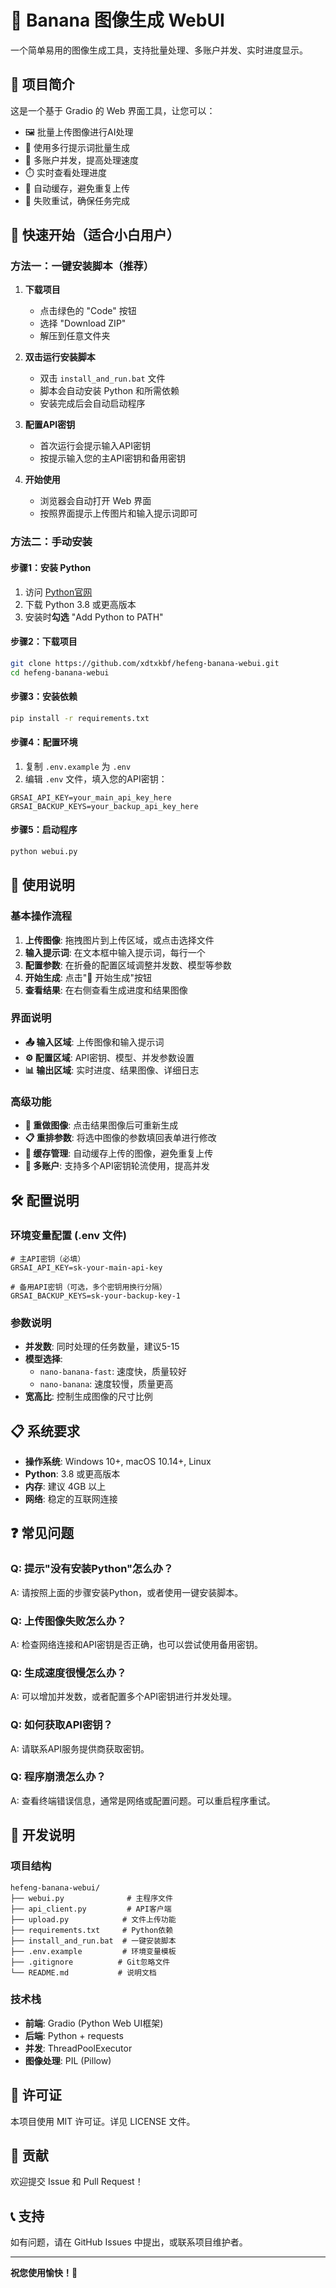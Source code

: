 # 🍌 Banana 图像生成 WebUI

一个简单易用的图像生成工具，支持批量处理、多账户并发、实时进度显示。

## 📖 项目简介

这是一个基于 Gradio 的 Web 界面工具，让您可以：
- 🖼️ 批量上传图像进行AI处理
- 📝 使用多行提示词批量生成
- 🔄 多账户并发，提高处理速度
- ⏱️ 实时查看处理进度
- 💾 自动缓存，避免重复上传
- 🔄 失败重试，确保任务完成

## 🚀 快速开始（适合小白用户）

### 方法一：一键安装脚本（推荐）

1. **下载项目**
   - 点击绿色的 "Code" 按钮
   - 选择 "Download ZIP"
   - 解压到任意文件夹

2. **双击运行安装脚本**
   - 双击 `install_and_run.bat` 文件
   - 脚本会自动安装 Python 和所需依赖
   - 安装完成后会自动启动程序

3. **配置API密钥**
   - 首次运行会提示输入API密钥
   - 按提示输入您的主API密钥和备用密钥

4. **开始使用**
   - 浏览器会自动打开 Web 界面
   - 按照界面提示上传图片和输入提示词即可

### 方法二：手动安装

#### 步骤1：安装 Python
1. 访问 [Python官网](https://www.python.org/downloads/)
2. 下载 Python 3.8 或更高版本
3. 安装时**勾选** "Add Python to PATH"

#### 步骤2：下载项目
```bash
git clone https://github.com/xdtxkbf/hefeng-banana-webui.git
cd hefeng-banana-webui
```

#### 步骤3：安装依赖
```bash
pip install -r requirements.txt
```

#### 步骤4：配置环境
1. 复制 `.env.example` 为 `.env`
2. 编辑 `.env` 文件，填入您的API密钥：
```
GRSAI_API_KEY=your_main_api_key_here
GRSAI_BACKUP_KEYS=your_backup_api_key_here
```

#### 步骤5：启动程序
```bash
python webui.py
```

## 🎯 使用说明

### 基本操作流程
1. **上传图像**: 拖拽图片到上传区域，或点击选择文件
2. **输入提示词**: 在文本框中输入提示词，每行一个
3. **配置参数**: 在折叠的配置区域调整并发数、模型等参数
4. **开始生成**: 点击"🚀 开始生成"按钮
5. **查看结果**: 在右侧查看生成进度和结果图像

### 界面说明
- **📤 输入区域**: 上传图像和输入提示词
- **⚙️ 配置区域**: API密钥、模型、并发参数设置
- **📊 输出区域**: 实时进度、结果图像、详细日志

### 高级功能
- **🔄 重做图像**: 点击结果图像后可重新生成
- **📋 重排参数**: 将选中图像的参数填回表单进行修改
- **💾 缓存管理**: 自动缓存上传的图像，避免重复上传
- **🔑 多账户**: 支持多个API密钥轮流使用，提高并发

## 🛠️ 配置说明

### 环境变量配置 (.env 文件)
```env
# 主API密钥（必填）
GRSAI_API_KEY=sk-your-main-api-key

# 备用API密钥（可选，多个密钥用换行分隔）
GRSAI_BACKUP_KEYS=sk-your-backup-key-1
```

### 参数说明
- **并发数**: 同时处理的任务数量，建议5-15
- **模型选择**: 
  - `nano-banana-fast`: 速度快，质量较好
  - `nano-banana`: 速度较慢，质量更高
- **宽高比**: 控制生成图像的尺寸比例

## 📋 系统要求

- **操作系统**: Windows 10+, macOS 10.14+, Linux
- **Python**: 3.8 或更高版本
- **内存**: 建议 4GB 以上
- **网络**: 稳定的互联网连接

## ❓ 常见问题

### Q: 提示"没有安装Python"怎么办？
A: 请按照上面的步骤安装Python，或者使用一键安装脚本。

### Q: 上传图像失败怎么办？
A: 检查网络连接和API密钥是否正确，也可以尝试使用备用密钥。

### Q: 生成速度很慢怎么办？
A: 可以增加并发数，或者配置多个API密钥进行并发处理。

### Q: 如何获取API密钥？
A: 请联系API服务提供商获取密钥。

### Q: 程序崩溃怎么办？
A: 查看终端错误信息，通常是网络或配置问题。可以重启程序重试。

## 🔧 开发说明

### 项目结构
```
hefeng-banana-webui/
├── webui.py              # 主程序文件
├── api_client.py         # API客户端
├── upload.py            # 文件上传功能
├── requirements.txt     # Python依赖
├── install_and_run.bat  # 一键安装脚本
├── .env.example         # 环境变量模板
├── .gitignore          # Git忽略文件
└── README.md           # 说明文档
```

### 技术栈
- **前端**: Gradio (Python Web UI框架)
- **后端**: Python + requests
- **并发**: ThreadPoolExecutor
- **图像处理**: PIL (Pillow)

## 📄 许可证

本项目使用 MIT 许可证。详见 LICENSE 文件。

## 🤝 贡献

欢迎提交 Issue 和 Pull Request！

## 📞 支持

如有问题，请在 GitHub Issues 中提出，或联系项目维护者。

---

**祝您使用愉快！🎉**